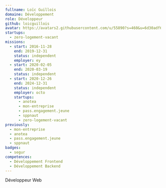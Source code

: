 ```yaml
---
fullname: Loïc Guillois
domaine: Développement
role: Développeur
github: loicguillois
avatar: https://avatars2.githubusercontent.com/u/55890?s=460&u=6d30adf6bede7d90474e82023d1947aabedd5635&v=4
startups:
  - zero-logement-vacant
missions:
  - start: 2016-11-28
    end: 2019-12-31
    status: independent
    employer: ey
  - start: 2020-02-05
    end: 2020-03-19
    status: independent
  - start: 2020-12-26
    end: 2024-12-31
    status: independent
    employer: octo
    startups:
      - anotea
      - mon-entreprise
      - pass.engagement.jeune
      - sppnaut
      - zero-logement-vacant
previously:
  - mon-entreprise
  - anotea
  - pass.engagement.jeune
  - sppnaut
badges:
  - segur
competences:
  - Développement Frontend
  - Développement Backend
---
```

Développeur Web